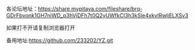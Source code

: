 各论坛地址：https://share.mypitaya.com/fileshare/brq-GDrFbvonk1GH7niWD_p3hVjDFh7t0Q2yUWfkCI3h3kSle4xkvlRwljELXSv3

如果打不开请复制浏览器打开

备用地址:https://github.com/233202/YZ.git
